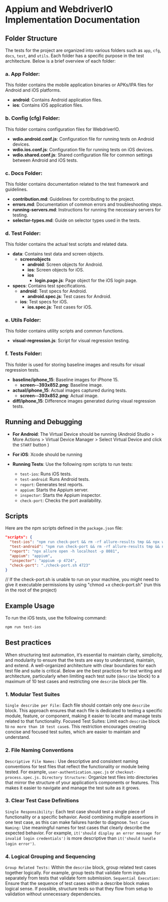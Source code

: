 # Appium and WebdriverIO Implementation Documentation

## Folder Structure

The tests for the project are organized into various folders such as `app`, `cfg`, `docs`, `test`, and `utils`. Each folder has a specific purpose in the test architecture. Below is a brief overview of each folder:

### a. App Folder:

This folder contains the mobile application binaries or APKs/IPA files for Android and iOS platforms.

- **android**: Contains Android application files.
- **ios**: Contains iOS application files.

### b. Config (cfg) Folder:

This folder contains configuration files for WebdriverIO.

- **wdio.android.conf.js**: Configuration file for running tests on Android devices.
- **wdio.ios.conf.js**: Configuration file for running tests on iOS devices.
- **wdio.shared.conf.js**: Shared configuration file for common settings between Android and iOS tests.

### c. Docs Folder:

This folder contains documentation related to the test framework and guidelines.

- **contribution.md**: Guidelines for contributing to the project.
- **errors.md**: Documentation of common errors and troubleshooting steps.
- **running-servers.md**: Instructions for running the necessary servers for testing.
- **selector-types.md**: Guide on selector types used in the tests.

### d. Test Folder:

This folder contains the actual test scripts and related data.

- **data**: Contains test data and screen objects.
  - **screenobjects**
    - **android**: Screen objects for Android.
    - **ios**: Screen objects for iOS.
    - **ios**
      - **login.page.js**: Page object for the iOS login page.
- **specs**: Contains test specifications.
  - **android**: Test specs for Android.
    - **android.spec.js**: Test cases for Android.
  - **ios**: Test specs for iOS.
    - **ios.spec.js**: Test cases for iOS.

### e. Utils Folder:

This folder contains utility scripts and common functions.

- **visual-regression.js**: Script for visual regression testing.

### f. Tests Folder:

This folder is used for storing baseline images and results for visual regression tests.

- **baseline/iphone_15**: Baseline images for iPhone 15.
  - **screen--393x852.png**: Baseline image.
- **actual/iphone_15**: Actual images captured during tests.
  - **screen--393x852.png**: Actual image.
- **diff/iphone_15**: Difference images generated during visual regression tests.

## Running and Debugging

- **For Android**: The Virtual Device should be running (Android Studio > More Actions > Virtual Device Manager > Select Virtual Device and click the `START` button )
- **For iOS**: Xcode should be running

- **Running Tests**: Use the following npm scripts to run tests:
  - `test-ios`: Runs iOS tests.
  - `test-android`: Runs Android tests.
  - `report`: Generates test reports.
  - `appium`: Starts the Appium server.
  - `inspector`: Starts the Appium inspector.
  - `check-port`: Checks the port availability.

## Scripts

Here are the npm scripts defined in the `package.json` file:

```json
"scripts": {
  "test-ios": "npm run check-port && rm -rf allure-results tmp && npx wdio ./cfg/wdio.ios.conf.js",
  "test-android": "npm run check-port && rm -rf allure-results tmp && npx wdio ./cfg/wdio.android.conf.js",
  "report": "npx allure open -h localhost -p 8081",
  "appium": "appium",
  "inspector": "appium -p 4724",
  "check-port": "./check-port.sh 4723"
}
```

// If the check-port.sh is unable to run on your machine, you might need to give it executable permissions by using "chmod +x check-port.sh" (run this in the root of the project)

## Example Usage

To run the iOS tests, use the following command:

```sh
npm run test-ios
```

## Best practices

When structuring test automation, it’s essential to maintain clarity, simplicity, and modularity to ensure that the tests are easy to understand, maintain, and extend. A well-organized architecture with clear boundaries for each test file and suite is critical. Below are the best practices for test writing and architecture, particularly when limiting each test suite (`describe` block) to a maximum of 10 test cases and restricting one `describe` block per file.

### 1. Modular Test Suites

`Single describe per File:` Each file should contain only one `describe` block. This approach ensures that each file is dedicated to testing a specific module, feature, or component, making it easier to locate and manage tests related to that functionality.
Focused Test Suites: Limit each `describe` block to `no more than 10 test case`s. This restriction encourages creating concise and focused test suites, which are easier to maintain and understand.

### 2. File Naming Conventions

`Descriptive File Names:` Use descriptive and consistent naming conventions for test files that reflect the functionality or module being tested. For example, `user-authentication.spec.js` or `checkout-process.spec.js.`
`Directory Structure:` Organize test files into directories that mirror the structure of your application’s components or features. This makes it easier to navigate and manage the test suite as it grows.

### 3. Clear Test Case Definitions

`Single Responsibility:` Each test case should test a single piece of functionality or a specific behavior. Avoid combining multiple assertions in one test case, as this can make failures harder to diagnose.
`Test Case Naming:` Use meaningful names for test cases that clearly describe the expected behavior. For example, `it('should display an error message for invalid login credentials')` is more descriptive than `it('should handle login error')`.

### 4. Logical Grouping and Sequencing

`Group Related Tests:` Within the `describe` block, group related test cases together logically. For example, group tests that validate form inputs separately from tests that validate form submission.
`Sequential Execution:` Ensure that the sequence of test cases within a describe block makes logical sense. If possible, structure tests so that they flow from setup to validation without unnecessary dependencies.
